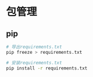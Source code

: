<!-- 环境 -->

# 包管理

## pip
```bash
# 导出requirements.txt
pip freeze > requirements.txt

# 安装requirements.txt
pip install -r requirements.txt
```
